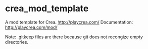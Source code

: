 # crea_mod_template
A mod template for Crea. http://playcrea.com/
Documentation: http://playcrea.com/mod/

Note: .gitkeep files are there because git does not recongize empty directories.
